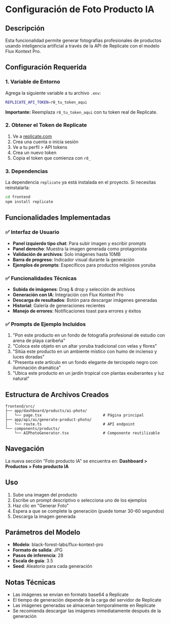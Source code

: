 # Configuración de Foto Producto IA

## Descripción
Esta funcionalidad permite generar fotografías profesionales de productos usando inteligencia artificial a través de la API de Replicate con el modelo Flux Kontext Pro.

## Configuración Requerida

### 1. Variable de Entorno
Agrega la siguiente variable a tu archivo `.env`:

```bash
REPLICATE_API_TOKEN=r8_tu_token_aqui
```

**Importante:** Reemplaza `r8_tu_token_aqui` con tu token real de Replicate.

### 2. Obtener el Token de Replicate
1. Ve a [replicate.com](https://replicate.com)
2. Crea una cuenta o inicia sesión
3. Ve a tu perfil > API tokens
4. Crea un nuevo token
5. Copia el token que comienza con `r8_`

### 3. Dependencias
La dependencia `replicate` ya está instalada en el proyecto. Si necesitas reinstalarla:

```bash
cd frontend
npm install replicate
```

## Funcionalidades Implementadas

### ✅ Interfaz de Usuario
- **Panel izquierdo tipo chat**: Para subir imagen y escribir prompts
- **Panel derecho**: Muestra la imagen generada como protagonista
- **Validación de archivos**: Solo imágenes hasta 10MB
- **Barra de progreso**: Indicador visual durante la generación
- **Ejemplos de prompts**: Específicos para productos religiosos yoruba

### ✅ Funcionalidades Técnicas
- **Subida de imágenes**: Drag & drop y selección de archivos
- **Generación con IA**: Integración con Flux Kontext Pro
- **Descarga de resultados**: Botón para descargar imágenes generadas
- **Historial**: Galería de generaciones recientes
- **Manejo de errores**: Notificaciones toast para errores y éxitos

### ✅ Prompts de Ejemplo Incluidos
1. "Pon este producto en un fondo de fotografía profesional de estudio con arena de playa caribeña"
2. "Coloca este objeto en un altar yoruba tradicional con velas y flores"
3. "Sitúa este producto en un ambiente místico con humo de incienso y luces doradas"
4. "Presenta este artículo en un fondo elegante de terciopelo negro con iluminación dramática"
5. "Ubica este producto en un jardín tropical con plantas exuberantes y luz natural"

## Estructura de Archivos Creados

```
frontend/src/
├── app/dashboard/products/ai-photo/
│   └── page.tsx                           # Página principal
├── app/api/ai/generate-product-photo/
│   └── route.ts                           # API endpoint
└── components/products/
    └── AIPhotoGenerator.tsx               # Componente reutilizable
```

## Navegación
La nueva sección "Foto producto IA" se encuentra en:
**Dashboard > Productos > Foto producto IA**

## Uso
1. Sube una imagen del producto
2. Escribe un prompt descriptivo o selecciona uno de los ejemplos
3. Haz clic en "Generar Foto"
4. Espera a que se complete la generación (puede tomar 30-60 segundos)
5. Descarga la imagen generada

## Parámetros del Modelo
- **Modelo**: black-forest-labs/flux-kontext-pro
- **Formato de salida**: JPG
- **Pasos de inferencia**: 28
- **Escala de guía**: 3.5
- **Seed**: Aleatorio para cada generación

## Notas Técnicas
- Las imágenes se envían en formato base64 a Replicate
- El tiempo de generación depende de la carga del servidor de Replicate
- Las imágenes generadas se almacenan temporalmente en Replicate
- Se recomienda descargar las imágenes inmediatamente después de la generación 